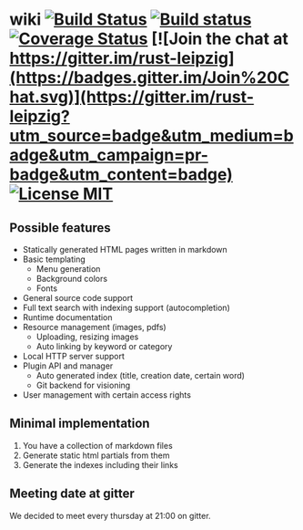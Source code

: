 # wiki [![Build Status](https://travis-ci.org/rust-leipzig/wiki.svg)](https://travis-ci.org/rust-leipzig/wiki) [![Build status](https://ci.appveyor.com/api/projects/status/34cb5gm328miolcu?svg=true)](https://ci.appveyor.com/project/saschagrunert/wiki) [![Coverage Status](https://coveralls.io/repos/github/rust-leipzig/wiki/badge.svg)](https://coveralls.io/github/rust-leipzig/wiki?branch=master) [![Join the chat at https://gitter.im/rust-leipzig](https://badges.gitter.im/Join%20Chat.svg)](https://gitter.im/rust-leipzig?utm_source=badge&utm_medium=badge&utm_campaign=pr-badge&utm_content=badge) [![License MIT](https://img.shields.io/badge/license-MIT-blue.svg)](https://github.com/rust-leipzig/wiki/blob/master/LICENSE)

## Possible features
- Statically generated HTML pages written in markdown
- Basic templating
    - Menu generation
    - Background colors
    - Fonts
- General source code support
- Full text search with indexing support (autocompletion)
- Runtime documentation
- Resource management (images, pdfs)
    - Uploading, resizing images
    - Auto linking by keyword or category
- Local HTTP server support
- Plugin API and manager
    - Auto generated index (title, creation date, certain word)
    - Git backend for visioning
- User management with certain access rights

## Minimal implementation
1. You have a collection of markdown files
2. Generate static html partials from them
3. Generate the indexes including their links

## Meeting date at gitter
We decided to meet every thursday at 21:00 on gitter.
